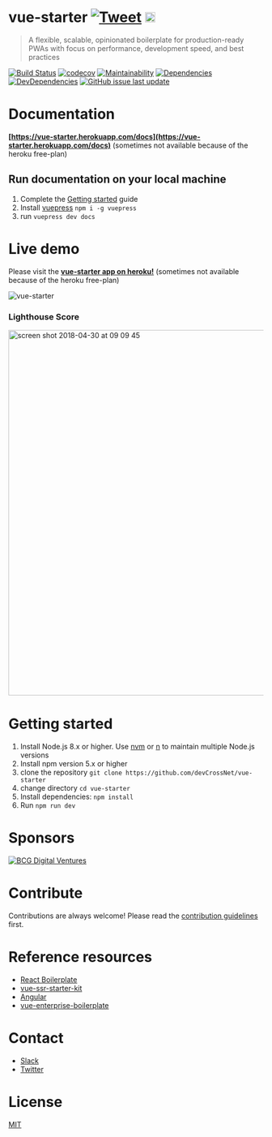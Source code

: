# vue-starter [![Tweet](https://img.shields.io/twitter/url/http/shields.io.svg?style=flat)](https://twitter.com/intent/tweet?text=Vue-Starter%20an%20enterprise%20ready%20boilerplate%20for%20isomorphic,%20progressive%20web%20apps%20with%20Vue.JS&url=https://github.com/devCrossNet/vue-starter&via=_jwerner_&hashtags=VueStarter,VueJS,SEO,Enterprise) <a href="https://slack-vue-starter.herokuapp.com/" target="_blank"><img src="https://home-assistant.io/images/supported_brands/slack.png" height="20px" /></a>

> A flexible, scalable, opinionated boilerplate for production-ready PWAs with focus on performance, development speed, and best practices


[![Build Status](https://travis-ci.org/devCrossNet/vue-starter.svg?branch=master)](https://travis-ci.org/devCrossNet/vue-starter)
[![codecov](https://codecov.io/gh/devCrossNet/vue-starter/branch/master/graph/badge.svg)](https://codecov.io/gh/devCrossNet/vue-starter)
[![Maintainability](https://api.codeclimate.com/v1/badges/2ff891c2cf949a6a818a/maintainability)](https://codeclimate.com/github/devCrossNet/vue-starter/maintainability)
[![Dependencies](https://img.shields.io/david/devCrossNet/vue-starter.svg)](https://david-dm.org/devCrossNet/vue-starter)
[![DevDependencies](https://img.shields.io/david/dev/devCrossNet/vue-starter.svg)](https://david-dm.org/devCrossNet/vue-starter?type=dev)
[![GitHub issue last update](https://img.shields.io/github/issues/detail/last-update/devCrossNet/vue-starter/979.svg)]()

# Documentation

**[https://vue-starter.herokuapp.com/docs](https://vue-starter.herokuapp.com/docs)** (sometimes not available because of the heroku free-plan)

## Run documentation on your local machine

1. Complete the [Getting started](#getting-started) guide
2. Install [vuepress](https://vuepress.vuejs.org/) `npm i -g vuepress`
3. run `vuepress dev docs`

# Live demo

Please visit the **[vue-starter app on heroku!](https://vue-starter.herokuapp.com/)** (sometimes not available because of the heroku free-plan)

![vue-starter](https://user-images.githubusercontent.com/1667598/40796069-2721bc8e-6504-11e8-880c-d973fd37b73e.gif)
### Lighthouse Score
<img width="721" alt="screen shot 2018-04-30 at 09 09 45" src="https://user-images.githubusercontent.com/1667598/39417746-99f967f0-4c56-11e8-865c-9db54012060a.png">

# Getting started

1. Install Node.js 8.x or higher. Use [nvm](https://github.com/creationix/nvm) or [n](https://github.com/tj/n) to maintain multiple Node.js versions
2. Install npm version 5.x or higher
3. clone the repository `git clone https://github.com/devCrossNet/vue-starter`
4. change directory `cd vue-starter`
5. Install dependencies: `npm install`
6. Run `npm run dev`

# Sponsors

<a href="https://careers.bcgdv.com/locations/berlin" title="BCG Digital Ventures">
  <img src="https://user-images.githubusercontent.com/1667598/38944976-89d5c03c-4335-11e8-92f4-910049c2166a.jpeg" alt="BCG Digital Ventures" />
</a>

# Contribute

Contributions are always welcome! Please read the [contribution guidelines](https://github.com/devCrossNet/vue-starter/blob/master/.github/CONTRIBUTING.md) first.

# Reference resources

- [React Boilerplate](https://github.com/react-boilerplate/react-boilerplate)
- [vue-ssr-starter-kit](https://github.com/doabit/vue-ssr-starter-kit)
- [Angular](https://github.com/angular/angular)
- [vue-enterprise-boilerplate](https://github.com/chrisvfritz/vue-enterprise-boilerplate)

# Contact

- [Slack](https://slack-vue-starter.herokuapp.com/)
- [Twitter](https://twitter.com/_jwerner_)

# License

[MIT](http://opensource.org/licenses/MIT)
